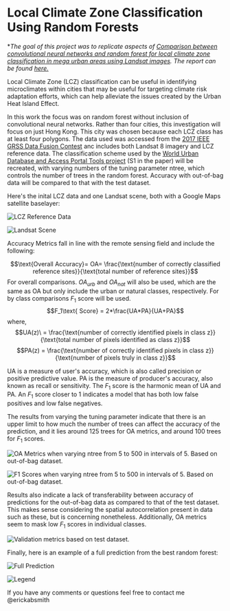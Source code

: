 # Local Climate Zone Classification Using Random Forests

**The goal of this project was to replicate aspects of *[Comparison between convolutional neural networks and random forest for local climate zone classification in mega urban areas using Landsat images](https://doi.org/10.1016/j.isprsjprs.2019.09.009). The report can be found [here.]()**

Local Climate Zone (LCZ) classification can be useful in identifying microclimates within cities that may be useful for targeting climate risk adaptation efforts, which can help alleviate the issues created by the Urban Heat Island Effect.

In this work the focus was on random forest without inclusion of convolutional neural networks. Rather than four cities, this investigation will focus on just Hong Kong. This city was chosen because each LCZ class has at least four polygons. The data used was accessed from the [2017 IEEE GRSS Data Fusion Contest](http://www.grss-ieee.org/2017-ieee-grss-data-fusion-contest/) anc includes both Landsat 8 imagery and LCZ reference data. The classification scheme used by the [World Urban Database and Access Portal Tools project](http://www.wudapt.org/) (S1 in the paper) will be recreated, with varying numbers of the tuning parameter ntree, which controls the number of trees in the random forest. Accuracy with out-of-bag data will be compared to that with the test dataset.

Here's the inital LCZ data and one Landsat scene, both with a Google Maps satellite baselayer:

![LCZ Reference Data]("results/map_images/png_starting_polygons.png")

![Landsat Scene]("results/map_images/png_bands.png")

Accuracy Metrics fall in line with the remote sensing field and include the following:

$$\text{Overall Accuracy}= OA= \frac{\text{number of correctly classified reference sites}}{\text{total number of reference sites}}$$
For overall comparisons. $OA_{\textit{urb}}$ and $OA_{\textit{nat}}$ will also be used, which are the same as OA but only include the urban or natural classes, respectively. For by class comparisons $F_1$ score will be used.
$$F_1\text{ Score} = 2*\frac{UA*PA}{UA+PA}$$
where,
$$UA(z)\ = \frac{\text{number of correctly identified pixels in class z}}{\text{total number of pixels identified as class z}}$$
$$PA(z) = \frac{\text{number of correctly identified pixels in class z}}{\text{number of pixels truly in class z}}$$

UA is a measure of user's accuracy, which is also called precision or positive predictive value. PA is the measure of producer's accuracy, also known as recall or sensitivity. The $F_1$ score is the harmonic mean of UA and PA. An $F_1$ score closer to 1 indicates a model that has both low false positives and low false negatives.

The results from varying the tuning parameter indicate that there is an upper limit to how much the number of trees can affect the accuracy of the prediction, and it lies around 125 trees for OA metrics, and around 100 trees for $F_1$ scores.

![OA Metrics when varying ntree from 5 to 500 in intervals of 5. Based on out-of-bag dataset.]("results/plots/png_ntree_5_to_500_line_plot.png")

![F1 Scores when varying ntree from 5 to 500 in intervals of 5. Based on out-of-bag dataset.]("results/plots/png_ntree_5_to_500_facet_plot.png")

Results also indicate a lack of transferability between accuracy of predictions for the out-of-bag data as compared to that of the test dataset. This makes sense considering the spatial autocorrelation present in data such as these, but is concerning nonetheless. Additionally, OA metrics seem to mask low $F_1$ scores in individual classes.

![Validation metrics based on test dataset.]("results/plots/test_set_validation_metrics_barplot_separated.pdf")

Finally, here is an example of a full prediction from the best random forest:

![Full Prediction]("results/map_images/lcz_prediction.pdf")

![Legend]("results/map_images/png_class_legend_horizontal.png")

If you have any comments or questions feel free to contact me @erickabsmith